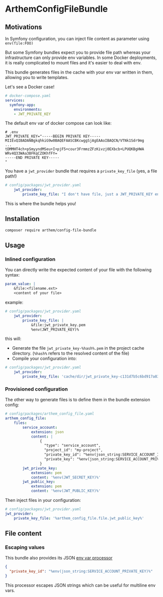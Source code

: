# ArthemConfigFileBundle

## Motivations

In Symfony configuration, you can inject file content as parameter using `env(file:FOO)`

But some Symfony bundles expect you to provide file path whereas your infrastructure can only provide env variables.
In some Docker deployments, it is really complicated to mount files and it's easier to deal with env.

This bundle generates files in the cache with your env var written in them, allowing you to write templates.

Let's see a Docker case!

```yaml
# docker-compose.yaml
services:
  symfony-app:
    environments:
    - JWT_PRIVATE_KEY
```

The default env var of docker compose can look like:
```dotenv
# .env
JWT_PRIVATE_KEY="-----BEGIN PRIVATE KEY-----
MIIEvQIBADANBgkqhkiG9w0BAQEFAASCBKcwggSjAgEAAoIBAQCN/VTNk1Sdr9mg
...
tDMMHT4ch+pSmyyndMSeu+I+pjF5+cour3FrmmzZFzKivzj0EXbcb+LPUQKBgHWA
WRv4Q33WAa3BFKqCZOKhfFY=
-----END PRIVATE KEY-----
"
```

You have a `jwt_provider` bundle that requires a `private_key_file` (yes, a file path!)
```yaml
# config/packages/jwt_provider.yaml
    jwt_provider:
        private_key_file: "I don't have file, just a JWT_PRIVATE_KEY env var"
```

This is where the bundle helps you!

## Installation

```bash
composer require arthem/config-file-bundle
```

## Usage

### Inlined configuration

You can directly write the expected content of your file with the following syntax:

```yaml
param_value: |
    &file:<filename.ext>
    <content of your file>
```

example:

```yaml
# config/packages/jwt_provider.yaml
    jwt_provider:
        private_key_file: |
            &file:jwt_private_key.pem
            %env(JWT_PRIVATE_KEY)%
```

this will:

- Generate the file `jwt_private_key-%hash%.pem` in the project cache directory. (`%hash%` refers to the resolved content of the file)
- Compile your configuration into:

```yaml
# config/packages/jwt_provider.yaml
    jwt_provider:
        private_key_file: 'cache/dir/jwt_private_key-c131d7b5c6bd917a83e0cbea6296bf95.pem'
```

### Provisioned configuration

The other way to generate files is to define them in the bundle extension config:

```yaml
# config/packages/arthem_config_file.yaml
arthem_config_file:
    files:
        service_account:
            extension: json
            content: |
                {
                  "type": "service_account",
                  "project_id": "my-project",
                  "private_key_id": "%env(json_string:SERVICE_ACCOUNT_ID)%",
                  "private_key": "%env(json_string:SERVICE_ACCOUNT_PRIVATE_KEY)%"
                }
        jwt_private_key:
            extension: pem
            content: '%env(JWT_SECRET_KEY)%'
        jwt_public_key:
            extension: pem
            content: '%env(JWT_PUBLIC_KEY)%'
```

Then inject files in your configuration:

```yaml
# config/packages/jwt_provider.yaml
jwt_provider:
    private_key_file: '%arthem_config_file.file.jwt_public_key%'
```

## File content

### Escaping values

This bundle also provides its JSON [env var processor](https://symfony.com/doc/current/configuration/env_var_processors.html)

```json
{
  "private_key_id": "%env(json_string:SERVICE_ACCOUNT_PRIVATE_KEY)%"
}
```

This processor escapes JSON strings which can be useful for multiline env vars.
